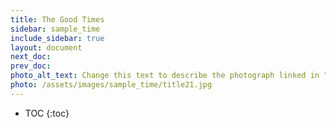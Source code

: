 ```yaml
---
title: The Good Times
sidebar: sample_time
include_sidebar: true
layout: document
next_doc: 
prev_doc: 
photo_alt_text: Change this text to describe the photograph linked in "photo".
photo: /assets/images/sample_time/title21.jpg
---
```


* TOC
{:toc}

